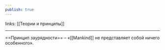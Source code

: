 ```yaml
---
publish: true
---
```

links: [[Теории и принципы]]

---

==Принцип заурядности== – «[[Mankind]] не представляет собой ничего особенного».